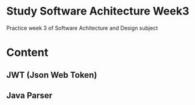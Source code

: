 # Study Software Achitecture Week3
Practice week 3 of Software Achitecture and Design subject

# Content
## JWT (Json Web Token)
## Java Parser
